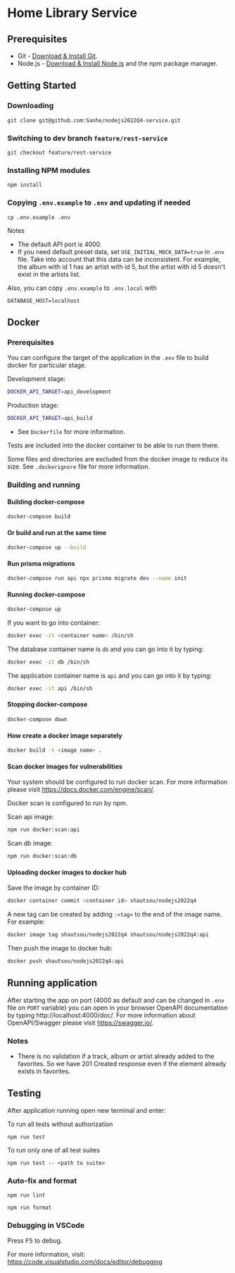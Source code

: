 # Home Library Service

## Prerequisites

- Git - [Download & Install Git](https://git-scm.com/downloads).
- Node.js - [Download & Install Node.js](https://nodejs.org/en/download/) and the npm package manager.

## Getting Started

### Downloading

```
git clone git@github.com:Sanhe/nodejs2022Q4-service.git
```

### Switching to dev branch `feature/rest-service`

```
git checkout feature/rest-service
```

### Installing NPM modules

```
npm install
```

### Copying `.env.example` to `.env` and updating if needed

```
cp .env.example .env
```
Notes 
* The default API port is 4000.
* If you need default preset data, set `USE_INITIAL_MOCK_DATA=true` in `.env` file. Take
into account that this data can be inconsistent. For example, the album with id 1 has an 
artist with id 5, but the artist with id 5 doesn't exist in the artists list.

Also, you can copy `.env.example` to `.env.local` with 
```dotenv
DATABASE_HOST=localhost
```

## Docker

### Prerequisites

You can configure the target of the application in the `.env` file to build docker for 
particular stage.

Development stage:
```bash
DOCKER_API_TARGET=api_development
```
Production stage:
```bash
DOCKER_API_TARGET=api_build
```
* See `Dockerfile` for more information.

Tests are included into the docker container to be able to run them there.

Some files and directories are excluded from the docker image to reduce its size.
See `.dockerignore` file for more information.


### Building and running

#### Building docker-compose

```bash
docker-compose build
```

#### Or build and run at the same time

```bash
docker-compose up --build
```

#### Run prisma migrations

```bash
docker-compose run api npx prisma migrate dev --name init
```

#### Running docker-compose

```bash
docker-compose up
```

If you want to go into container:
```bash
docker exec -it <container name> /bin/sh 
```

The database container name is `db` and you can go into it by typing:
```bash
docker exec -it db /bin/sh
```

The application container name is `api` and you can go into it by typing:
```bash
docker exec -it api /bin/sh 
```

#### Stopping docker-compose

```bash
docker-compose down
```

#### How create a docker image separately

```bash
docker build -t <image name> .
```

#### Scan docker images for vulnerabilities
Your system should be configured to run docker scan. For more information please visit
https://docs.docker.com/engine/scan/.

Docker scan is configured to run by npm. 

Scan api image:
```bash
npm run docker:scan:api
```

Scan db image:
```bash
npm run docker:scan:db
```

#### Uploading docker images to docker hub

Save the image by container ID:
```bash
docker container commit <container id> shautsou/nodejs2022q4
```

A new tag can be created by adding `:<tag>` to the end of the image name. For example:
```bash
docker image tag shautsou/nodejs2022q4 shautsou/nodejs2022q4:api
```

Then push the image to docker hub:
```bash
docker push shautsou/nodejs2022q4:api
```


## Running application 


After starting the app on port (4000 as default and can be changed in `.env` file on `PORT` variable) you can open
in your browser OpenAPI documentation by typing http://localhost:4000/doc/.
For more information about OpenAPI/Swagger please visit https://swagger.io/.

### Notes

* There is no validation if a track, album or artist already added to the favorites. So we
have 201 Created response even if the element already exists in favorites.


## Testing

After application running open new terminal and enter:

To run all tests without authorization

```
npm run test
```

To run only one of all test suites

```
npm run test -- <path to suite>
```

### Auto-fix and format

```
npm run lint
```

```
npm run format
```

### Debugging in VSCode

Press <kbd>F5</kbd> to debug.

For more information, visit: https://code.visualstudio.com/docs/editor/debugging
